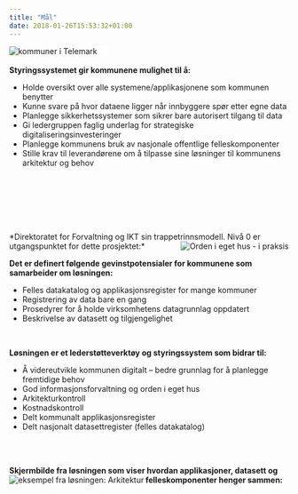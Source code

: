 ```yaml
---
title: "Mål"
date: 2018-01-26T15:53:32+01:00
---
```

<img src ="/images/kommuner Telemark.PNG" align="left" alt="kommuner i Telemark" style="border-style:solid; border-width:0px 20px 0px 0px; border-color:white;"></img>
<br>
<br>
**Styringssystemet gir kommunene mulighet til å:**

* Holde oversikt over alle systemene/applikasjonene som kommunen benytter
* Kunne svare på hvor dataene ligger når innbyggere spør etter egne data
* Planlegge sikkerhetssystemer som sikrer bare autorisert tilgang til data
* Gi ledergruppen faglig underlag for strategiske digitaliseringsinvesteringer
* Planlegge kommunens bruk av nasjonale offentlige felleskomponenter
* Stille krav til leverandørene om å tilpasse sine løsninger til kommunens arkitektur og behov
<br>
<br>
<br>
<br>
<br>
<br>
*Direktoratet for Forvaltning og IKT sin trappetrinnsmodell. Nivå 0 er utgangspunktet for dette prosjektet:*
<img src ="/images/trappemodell_inforforvaltning.png" align="right" alt="Orden i eget hus - i praksis"></img>

**Det er definert følgende gevinstpotensialer for kommunene som samarbeider om løsningen:**

* Felles datakatalog og applikasjonsregister for mange kommuner
* Registrering av data bare en gang
* Prosedyrer for å holde virksomhetens datagrunnlag oppdatert
* Beskrivelse av datasett og tilgjengelighet
<br>

**Løsningen er et lederstøtteverktøy og styringssystem som bidrar til:**

* Å videreutvikle kommunen digitalt – bedre grunnlag for å planlegge fremtidige behov
* God informasjonsforvaltning og orden i eget hus
* Arkitekturkontroll
* Kostnadskontroll
* Delt kommunalt applikasjonsregister
* Delt nasjonalt datasettregister (felles datakatalog)
<br>
<br>

**Skjermbilde fra løsningen som viser hvordan applikasjoner, datasett og felleskomponenter henger sammen:**
<img src ="/images/arkitektur.png" align="left" alt="eksempel fra løsningen: Arkitektur"></img>
<br>
<br>
<br>
<br>
<br>
<br>
<br>
<br>
<br>
<br>
<br>
<br>
<br>
<br>
<br>
<br>
<br>

